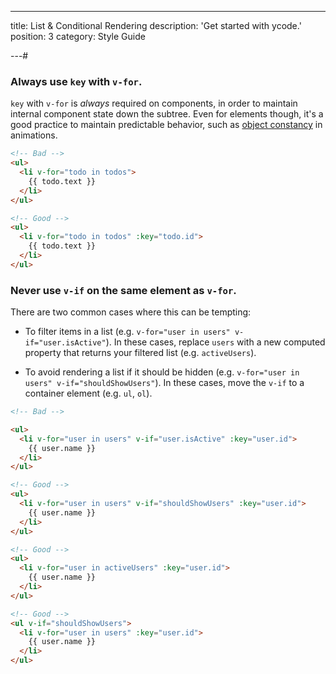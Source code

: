 ---

title: List & Conditional Rendering
description: 'Get started with ycode.'
position: 3
category: Style Guide

---#

### Always use `key` with `v-for`.

`key` with `v-for` is _always_ required on components, in order to maintain internal component state down the subtree. Even for elements though, it's a good practice to maintain predictable behavior, such as [object constancy](https://bost.ocks.org/mike/constancy/) in animations.

```html
<!-- Bad -->
<ul>
  <li v-for="todo in todos">
    {{ todo.text }}
  </li>
</ul>

<!-- Good -->
<ul>
  <li v-for="todo in todos" :key="todo.id">
    {{ todo.text }}
  </li>
</ul>
```

### Never use `v-if` on the same element as `v-for`.

There are two common cases where this can be tempting:

- To filter items in a list (e.g. `v-for="user in users" v-if="user.isActive"`). In these cases, replace `users` with a new computed property that returns your filtered list (e.g. `activeUsers`).

- To avoid rendering a list if it should be hidden (e.g. `v-for="user in users" v-if="shouldShowUsers"`). In these cases, move the `v-if` to a container element (e.g. `ul`, `ol`).

```html
<!-- Bad -->

<ul>
  <li v-for="user in users" v-if="user.isActive" :key="user.id">
    {{ user.name }}
  </li>
</ul>

<!-- Good -->
<ul>
  <li v-for="user in users" v-if="shouldShowUsers" :key="user.id">
    {{ user.name }}
  </li>
</ul>

<!-- Good -->
<ul>
  <li v-for="user in activeUsers" :key="user.id">
    {{ user.name }}
  </li>
</ul>

<!-- Good -->
<ul v-if="shouldShowUsers">
  <li v-for="user in users" :key="user.id">
    {{ user.name }}
  </li>
</ul>
```
